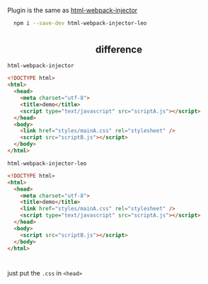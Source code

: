 
Plugin is the same as [html-webpack-injector](https://github.com/thearchitgarg/html-webpack-injector)

```bash
  npm i --save-dev html-webpack-injector-leo
```
#

<h2 align="center">difference</h2>

`html-webpack-injector`
```html
<!DOCTYPE html>
<html>
  <head>
    <meta charset="utf-8">
    <title>demo</title>
    <script type="text/javascript" src="scriptA.js"></script>
  </head>
  <body>
    <link href="styles/mainA.css" rel="stylesheet" />
    <script src="scriptB.js"></script>
  </body>
</html>
```

`html-webpack-injector-leo`
```html
<!DOCTYPE html>
<html>
  <head>
    <meta charset="utf-8">
    <title>demo</title>
    <link href="styles/mainA.css" rel="stylesheet" />
    <script type="text/javascript" src="scriptA.js"></script>
  </head>
  <body>
    <script src="scriptB.js"></script>
  </body>
</html>
```
#
just put the `.css` in `<head>`
